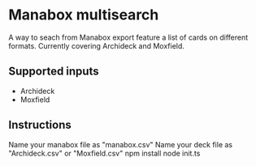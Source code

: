 # Manabox multisearch
A way to seach from Manabox export feature a list of cards on different formats. Currently covering Archideck and Moxfield.

## Supported inputs
- Archideck
- Moxfield

## Instructions
Name your manabox file as "manabox.csv"
Name your deck file as "Archideck.csv" or "Moxfield.csv"
npm install
node init.ts
